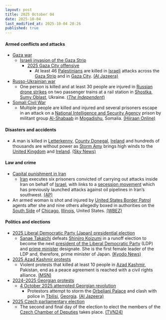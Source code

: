 ```yaml
---
layout: post
title: 2025 October 04
date: 2025-10-04
last_modified_at: 2025-10-04 20:26
published: true
---
```



#### Armed conflicts and attacks

* [Gaza war](https://en.wikipedia.org/wiki/Gaza_war "Gaza war")
  * [Israeli invasion of the Gaza Strip](https://en.wikipedia.org/wiki/Israeli_invasion_of_the_Gaza_Strip "Israeli invasion of the Gaza Strip")
    * [2025 Gaza City offensive](https://en.wikipedia.org/wiki/2025_Gaza_City_offensive "2025 Gaza City offensive")
      * At least 46 [Palestinians](https://en.wikipedia.org/wiki/Palestinians "Palestinians") are killed in [Israeli](https://en.wikipedia.org/wiki/Israel_Defense_Forces "Israel Defense Forces") attacks across the [Gaza Strip](https://en.wikipedia.org/wiki/Gaza_Strip "Gaza Strip") and in [Gaza City](https://en.wikipedia.org/wiki/Gaza_City "Gaza City"). [(Al Jazeera)](https://www.aljazeera.com/news/liveblog/2025/10/4/live-trumps-tells-israel-stop-bombing-gaza-after-hamas-ceasefire-reply)
* [Russo-Ukrainian war](https://en.wikipedia.org/wiki/Russo-Ukrainian_war_%282022%E2%80%93present%29 "Russo-Ukrainian war (2022–present)")
  * One person is killed and at least 30 people are injured in [Russian](https://en.wikipedia.org/wiki/Russia "Russia") [drone strikes](https://en.wikipedia.org/wiki/Drone_warfare "Drone warfare") on two passenger trains at a rail station in [Shostka](https://en.wikipedia.org/wiki/Shostka "Shostka"), [Sumy Oblast](https://en.wikipedia.org/wiki/Sumy_Oblast "Sumy Oblast"), Ukraine. [(*The Independent*)](https://www.independent.co.uk/news/world/europe/ukraine-russia-war-putin-zelensky-kyiv-train-latest-news-b2839307.html)
* [Somali Civil War](https://en.wikipedia.org/wiki/Somali_Civil_War_%282009%E2%80%93present%29 "Somali Civil War (2009–present)")
  * Multiple people are killed and injured and several prisoners escape in an attack on a [National Intelligence and Security Agency](https://en.wikipedia.org/wiki/National_Intelligence_and_Security_Agency "National Intelligence and Security Agency") prison by militant group [Al-Shabaab](https://en.wikipedia.org/wiki/Al-Shabaab_%28militant_group%29 "Al-Shabaab (militant group)") in [Mogadishu](https://en.wikipedia.org/wiki/Mogadishu "Mogadishu"), Somalia. [(Hiiraan Online)](https://www.hiiraan.com/news4/2025/Oct/203186/suspected_al_shabaab_militants_attack_mogadishu_s_godka_jilacow_prison.aspx?utm_source=hiiraan&utm_medium=SomaliNewsUpdateFront)

#### Disasters and accidents

* A man is killed in [Letterkenny](https://en.wikipedia.org/wiki/Letterkenny "Letterkenny"), [County Donegal](https://en.wikipedia.org/wiki/County_Donegal "County Donegal"), [Ireland](https://en.wikipedia.org/wiki/Ireland "Ireland") and hundreds of thousands are without power as [Storm Amy](https://en.wikipedia.org/wiki/Storm_Amy "Storm Amy") brings high winds to the [United Kingdom](https://en.wikipedia.org/wiki/United_Kingdom "United Kingdom") and [Ireland](https://en.wikipedia.org/wiki/Ireland "Ireland"). [(Sky News)](https://news.sky.com/story/man-dies-and-tens-of-thousands-without-power-as-storm-amy-brings-90mph-winds-to-uk-and-ireland-13443835)

#### Law and crime

* [Capital punishment in Iran](https://en.wikipedia.org/wiki/Capital_punishment_in_Iran "Capital punishment in Iran")
  * [Iran](https://en.wikipedia.org/wiki/Iran "Iran") executes six prisoners convicted of carrying out attacks inside Iran on behalf of [Israel](https://en.wikipedia.org/wiki/Israel "Israel"), with links to a [secession movement](https://en.wikipedia.org/wiki/Arab_Struggle_Movement_for_the_Liberation_of_Ahwaz "Arab Struggle Movement for the Liberation of Ahwaz") which has previously launched attacks against oil pipelines in Iran’s southwest. [(AP)](https://apnews.com/article/iran-israel-executes-death-row-inmates-executes-d7be7a4b2e1d18c9abb897a0f30fdc71)
* An armed woman is shot and injured by [United States Border Patrol](https://en.wikipedia.org/wiki/United_States_Border_Patrol "United States Border Patrol") agents after she and nine others allegedly boxed in authorities on the [South Side](https://en.wikipedia.org/wiki/South_Side%2C_Chicago "South Side, Chicago") of [Chicago](https://en.wikipedia.org/wiki/Chicago "Chicago"), [Illinois](https://en.wikipedia.org/wiki/Illinois "Illinois"), United States. [(WBEZ)](https://www.wbez.org/immigration/2025/10/04/federal-agents-shoot-woman-they-say-boxed-in-authorities-in-brighton-park)

#### Politics and elections

* [2025 Liberal Democratic Party (Japan) presidential election](https://en.wikipedia.org/wiki/2025_Liberal_Democratic_Party_%28Japan%29_presidential_election "2025 Liberal Democratic Party (Japan) presidential election")
  * [Sanae Takaichi](https://en.wikipedia.org/wiki/Sanae_Takaichi "Sanae Takaichi") defeats [Shinjiro Koizumi](https://en.wikipedia.org/wiki/Shinjiro_Koizumi "Shinjiro Koizumi") in a runoff election to become the next [president of the Liberal Democratic Party](https://en.wikipedia.org/wiki/President_of_the_Liberal_Democratic_Party_%28Japan%29 "President of the Liberal Democratic Party (Japan)") (LDP) and [prime minister](https://en.wikipedia.org/wiki/Prime_Minister_of_Japan "Prime Minister of Japan") designate. She is the first female leader of the LDP and, therefore, prime minister of Japan. [(Kyodo News)](https://english.kyodonews.net/articles/-/62124)
* [2025 Azad Kashmir protests](https://en.wikipedia.org/wiki/2025_Azad_Kashmir_protests "2025 Azad Kashmir protests")
  * Violent protests that killed at least 10 people in [Azad Kashmir](https://en.wikipedia.org/wiki/Azad_Kashmir "Azad Kashmir"), Pakistan, end as a peace agreement is reached with a civil rights alliance. [(MSN)](https://www.msn.com/en-ca/news/world/violent-protests-end-as-peace-agreement-reached-in-pakistan-administered-kashmir/ar-AA1NQYdN?ocid=winp1taskbar&cvid=654a5c51875f4a86a66ac46a3af2c5ac&ei=64)
* [2024–2025 Georgian protests](https://en.wikipedia.org/wiki/2024%E2%80%932025_Georgian_protests "2024–2025 Georgian protests")
  * [4 October 2025 attempted Georgian revolution](https://en.wikipedia.org/wiki/4_October_2025_attempted_Georgian_revolution "4 October 2025 attempted Georgian revolution")
    * Protestors attempt to storm the [Orbeliani Palace](https://en.wikipedia.org/wiki/Orbeliani_Palace "Orbeliani Palace") and clash with police in [Tbilisi](https://en.wikipedia.org/wiki/Tbilisi "Tbilisi"), [Georgia](https://en.wikipedia.org/wiki/Georgia_%28country%29 "Georgia (country)"). [(Al Jazeera)](https://www.aljazeera.com/news/2025/10/4/police-fire-water-cannon-at-georgia-protesters-near-presidential-palace)
* [2025 Czech parliamentary election](https://en.wikipedia.org/wiki/2025_Czech_parliamentary_election "2025 Czech parliamentary election")
  * The second and final day of the election to elect the members of the [Czech Chamber of Deputies](https://en.wikipedia.org/wiki/Chamber_of_Deputies_of_the_Czech_Republic "Chamber of Deputies of the Czech Republic") takes place. [(TVN24)](https://tvn24.pl/swiat/czesi-zaglosowali-partia-bylego-premiera-na-prowadzeniu-st8682183)
